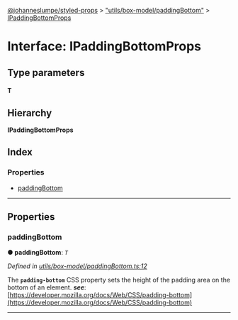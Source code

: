 [@johanneslumpe/styled-props](../README.md) > ["utils/box-model/paddingBottom"](../modules/_utils_box_model_paddingbottom_.md) > [IPaddingBottomProps](../interfaces/_utils_box_model_paddingbottom_.ipaddingbottomprops.md)

# Interface: IPaddingBottomProps

## Type parameters
#### T 
## Hierarchy

**IPaddingBottomProps**

## Index

### Properties

* [paddingBottom](_utils_box_model_paddingbottom_.ipaddingbottomprops.md#paddingbottom)

---

## Properties

<a id="paddingbottom"></a>

###  paddingBottom

**● paddingBottom**: *`T`*

*Defined in [utils/box-model/paddingBottom.ts:12](https://github.com/johanneslumpe/styled-props/blob/3abf398/src/utils/box-model/paddingBottom.ts#L12)*

The **`padding-bottom`** CSS property sets the height of the padding area on the bottom of an element.
*__see__*: [https://developer.mozilla.org/docs/Web/CSS/padding-bottom](https://developer.mozilla.org/docs/Web/CSS/padding-bottom)

___

